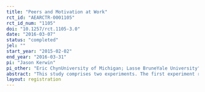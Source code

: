 ```yaml
---
title: "Peers and Motivation at Work"
rct_id: "AEARCTR-0001105"
rct_id_num: "1105"
doi: "10.1257/rct.1105-3.0"
date: "2016-03-07"
status: "completed"
jel: ""
start_year: "2015-02-02"
end_year: "2016-03-31"
pi: "Jason Kerwin"
pi_other: "Eric ChynUniversity of Michigan; Lasse BruneYale University"
abstract: "This study comprises two experiments. The first experiment randomly assigns tea-harvesting workers to locations on fields to estimate peer effects in output. The second is an incentivized choice experiment that measures workers' willingness to pay for higher-ability peers."
layout: registration
---
```


